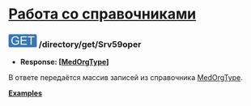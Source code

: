 [Работа со справочниками](../../index.md)
=========================================

### ![GET](../../../../img/get.png) /directory/get/Srv59oper
* **Response: [[MedOrgType](../../../../types/types.md#srv59oper)]**

В ответе передаётся массив записей из справочника [MedOrgType](../../../../types/types.md#srv59oper).

**[Examples](examples/get.md)**